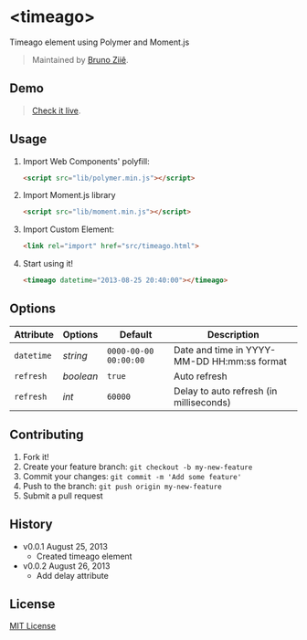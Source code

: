 # &lt;timeago&gt;

Timeago element using Polymer and Moment.js

> Maintained by [Bruno Ziiê](https://github.com/brunoziie).

## Demo

> [Check it live](http://brunoziie.github.io/timeago-element).

## Usage

1. Import Web Components' polyfill:

	```html
	<script src="lib/polymer.min.js"></script>
	```
2. Import Moment.js library

	```html
	<script src="lib/moment.min.js"></script>
	```
3. Import Custom Element:

	```html
	<link rel="import" href="src/timeago.html">
	```
4. Start using it!

	```html
	<timeago datetime="2013-08-25 20:40:00"></timeago>
	```

## Options

Attribute   | Options      | Default                 | Description
---         | ---          | ---                     | ---
`datetime`  | *string*     | `0000-00-00 00:00:00`   | Date and time in YYYY-MM-DD HH:mm:ss format
`refresh`   | *boolean*    | `true`               	 | Auto refresh
`refresh`   | *int*        | `60000`               	 | Delay to auto refresh (in milliseconds)


## Contributing

1. Fork it!
2. Create your feature branch: `git checkout -b my-new-feature`
3. Commit your changes: `git commit -m 'Add some feature'`
4. Push to the branch: `git push origin my-new-feature`
5. Submit a pull request

## History

* v0.0.1 August 25, 2013
	* Created timeago element
* v0.0.2 August 26, 2013
	* Add delay attribute

## License

[MIT License](http://opensource.org/licenses/MIT)